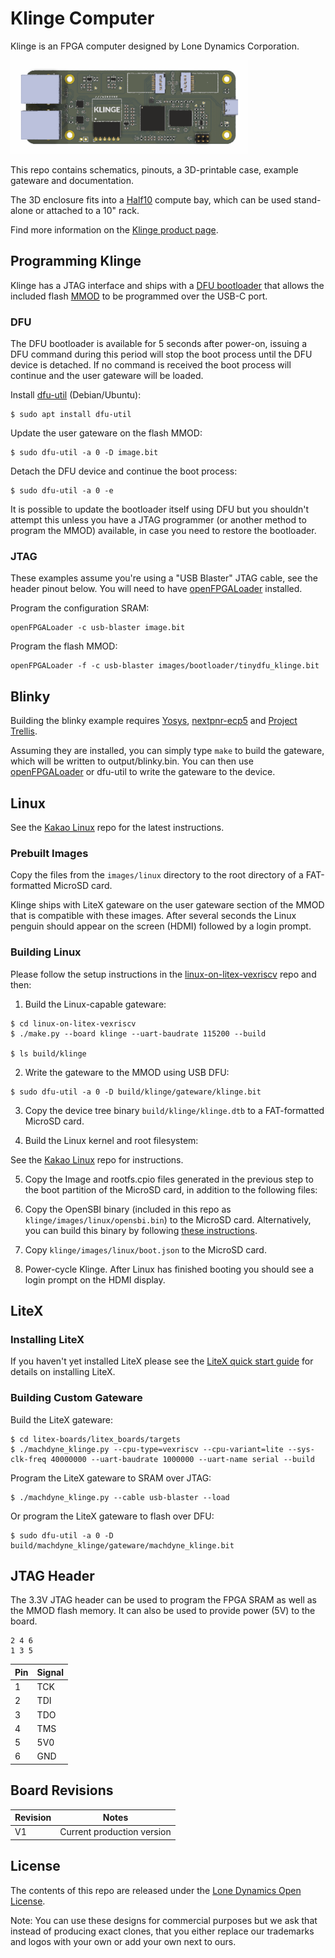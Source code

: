 # Klinge Computer

Klinge is an FPGA computer designed by Lone Dynamics Corporation.

![Klinge](https://github.com/machdyne/klinge/blob/a071a7454161100a51e95bc0b22c07b44112e636/klinge.png)

This repo contains schematics, pinouts, a 3D-printable case, example gateware and documentation.

The 3D enclosure fits into a [Half10](https://github.com/machdyne/half10) compute bay, which can be used stand-alone or attached to a 10" rack.

Find more information on the [Klinge product page](https://machdyne.com/product/klinge-computer/).

## Programming Klinge

Klinge has a JTAG interface and ships with a [DFU bootloader](https://github.com/machdyne/tinydfu-bootloader) that allows the included flash [MMOD](https://machdyne.com/product/mmod) to be programmed over the USB-C port.

### DFU

The DFU bootloader is available for 5 seconds after power-on, issuing a DFU command during this period will stop the boot process until the DFU device is detached. If no command is received the boot process will continue and the user gateware will be loaded.

Install [dfu-util](http://dfu-util.sourceforge.net) (Debian/Ubuntu):

```
$ sudo apt install dfu-util
```

Update the user gateware on the flash MMOD:

```
$ sudo dfu-util -a 0 -D image.bit
```

Detach the DFU device and continue the boot process:

```
$ sudo dfu-util -a 0 -e
```

It is possible to update the bootloader itself using DFU but you shouldn't attempt this unless you have a JTAG programmer (or another method to program the MMOD) available, in case you need to restore the bootloader.

### JTAG

These examples assume you're using a "USB Blaster" JTAG cable, see the header pinout below. You will need to have [openFPGALoader](https://github.com/trabucayre/openFPGALoader) installed.

Program the configuration SRAM:

```
openFPGALoader -c usb-blaster image.bit
```

Program the flash MMOD:

```
openFPGALoader -f -c usb-blaster images/bootloader/tinydfu_klinge.bit
```

## Blinky 

Building the blinky example requires [Yosys](https://github.com/YosysHQ/yosys), [nextpnr-ecp5](https://github.com/YosysHQ/nextpnr) and [Project Trellis](https://github.com/YosysHQ/prjtrellis).

Assuming they are installed, you can simply type `make` to build the gateware, which will be written to output/blinky.bin. You can then use [openFPGALoader](https://github.com/trabucayre/openFPGALoader) or dfu-util to write the gateware to the device.

## Linux

See the [Kakao Linux](https://github.com/machdyne/kakao) repo for the latest instructions.

### Prebuilt Images

Copy the files from the `images/linux` directory to the root directory of a FAT-formatted MicroSD card.

Klinge ships with LiteX gateware on the user gateware section of the MMOD that is compatible with these images. After several seconds the Linux penguin should appear on the screen (HDMI) followed by a login prompt.

### Building Linux

Please follow the setup instructions in the [linux-on-litex-vexriscv](https://github.com/litex-hub/linux-on-litex-vexriscv) repo and then:

1. Build the Linux-capable gateware:

```
$ cd linux-on-litex-vexriscv
$ ./make.py --board klinge --uart-baudrate 115200 --build

$ ls build/klinge
```

2. Write the gateware to the MMOD using USB DFU:

```
$ sudo dfu-util -a 0 -D build/klinge/gateware/klinge.bit
```

3. Copy the device tree binary `build/klinge/klinge.dtb` to a FAT-formatted MicroSD card.


4. Build the Linux kernel and root filesystem:

See the [Kakao Linux](https://github.com/machdyne/kakao?tab=readme-ov-file#optional-building-kakao-linux) repo for instructions.

5. Copy the Image and rootfs.cpio files generated in the previous step to the boot partition of the MicroSD card, in addition to the following files:

6. Copy the OpenSBI binary (included in this repo as `klinge/images/linux/opensbi.bin`) to the MicroSD card. Alternatively, you can build this binary by following [these instructions](https://github.com/litex-hub/linux-on-litex-vexriscv#-generating-the-opensbi-binary-optional).

7. Copy `klinge/images/linux/boot.json` to the MicroSD card.

8. Power-cycle Klinge. After Linux has finished booting you should see a login prompt on the HDMI display.

## LiteX

### Installing LiteX

If you haven't yet installed LiteX please see the [LiteX quick start guide](https://github.com/enjoy-digital/litex#quick-start-guide) for details on installing LiteX.

### Building Custom Gateware

Build the LiteX gateware:

```
$ cd litex-boards/litex_boards/targets
$ ./machdyne_klinge.py --cpu-type=vexriscv --cpu-variant=lite --sys-clk-freq 40000000 --uart-baudrate 1000000 --uart-name serial --build
```

Program the LiteX gateware to SRAM over JTAG:

```
$ ./machdyne_klinge.py --cable usb-blaster --load
```

Or program the LiteX gateware to flash over DFU:

```
$ sudo dfu-util -a 0 -D build/machdyne_klinge/gateware/machdyne_klinge.bit
```

## JTAG Header

The 3.3V JTAG header can be used to program the FPGA SRAM as well as the MMOD flash memory. It can also be used to provide power (5V) to the board.

```
2 4 6
1 3 5
```

| Pin | Signal |
| --- | ------ |
| 1 | TCK |
| 2 | TDI |
| 3 | TDO |
| 4 | TMS |
| 5 | 5V0 |
| 6 | GND |

## Board Revisions

| Revision | Notes |
| -------- | ----- |
| V1 | Current production version |

## License

The contents of this repo are released under the [Lone Dynamics Open License](LICENSE.md).

Note: You can use these designs for commercial purposes but we ask that instead of producing exact clones, that you either replace our trademarks and logos with your own or add your own next to ours.
